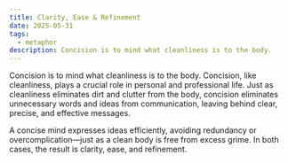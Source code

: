 ```yaml
---
title: Clarity, Ease & Refinement
date: 2025-05-31
tags:
  - metaphor
description: Concision is to mind what cleanliness is to the body.
---
```


Concision is to mind what cleanliness is to the body. Concision, like cleanliness, plays a crucial role in personal and professional life. Just as cleanliness eliminates dirt and clutter from the body, concision eliminates unnecessary words and ideas from communication, leaving behind clear, precise, and effective messages.

A concise mind expresses ideas efficiently, avoiding redundancy or overcomplication—just as a clean body is free from excess grime. In both cases, the result is clarity, ease, and refinement.
